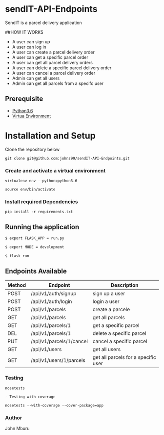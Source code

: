 # sendIT-API-Endpoints
SendIT is a parcel delivery application

##HOW IT WORKS
- A user can sign up
- A user can log in
- A user can create a parcel delivery order
- A user can get a specific parcel order
- A user can get all parcel delivery orders
- A user can delete a specific  parcel delivery order
- A user can cancel a parcel delivery order
- Admin can get all users
- Admin can get all parcels from a specifc user

## Prerequisite

- [Python3.6](https://www.python.org/downloads/release/python-365/)
- [Virtua Environment](https://virtualenv.pypa.io/en/stable/installation/)

# Installation and Setup

Clone the repository below

```
git clone git@github.com:johnz99/sendIT-API-Endpoints.git
```

### Create and activate a virtual environment

    virtualenv env --python=python3.6

    source env/bin/activate

### Install required Dependencies

    pip install -r requirements.txt

## Running the application

```bash
$ export FLASK_APP = run.py

$ export MODE = development

$ flask run
```

## Endpoints Available

| Method | Endpoint                                 | Description                                   |
| ------ | ---------------------------------------- | --------------------------------------------- |
| POST   | /api/v1/auth/signup                      | sign up a user                                |
| POST   | /api/v1/auth/login                       | login a user                                  |
| POST   | /api/v1/parcels                          | create a parcele                              |
| GET    | /api/v1/parcels                          | get all parcels                               |
| GET    | /api/v1/parcels/1                        | get a specific parcel                         |
| DEL    | /api/v1/parcels/1                        | delete a specific parcel                      |
| PUT    | /api/v1/parcels/1/cancel                 | cancel a specific parcel                      |
| GET    | /api/v1/users                            | get all users                                 |
| GET    | /api/v1/users/1/parcels                  | get all parcels for a specific user           |


### Testing

    nosetests

    - Testing with coverage

    nosetests --with-coverage --cover-package=app

### Author

John Mburu
